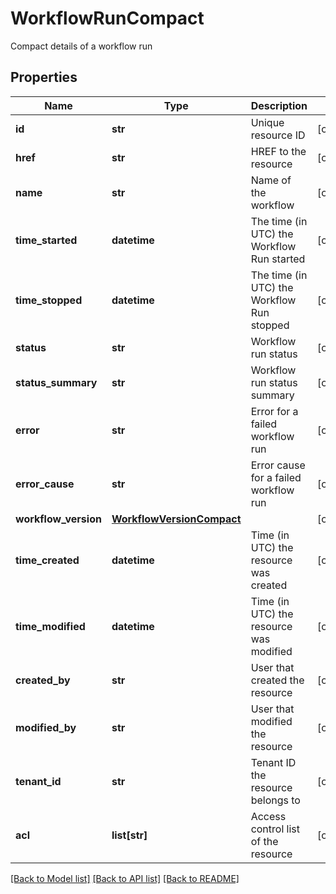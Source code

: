 # WorkflowRunCompact

Compact details of a workflow run
## Properties
Name | Type | Description | Notes
------------ | ------------- | ------------- | -------------
**id** | **str** | Unique resource ID | [optional] 
**href** | **str** | HREF to the resource | [optional] 
**name** | **str** | Name of the workflow | [optional] 
**time_started** | **datetime** | The time (in UTC) the Workflow Run started | [optional] 
**time_stopped** | **datetime** | The time (in UTC) the Workflow Run stopped | [optional] 
**status** | **str** | Workflow run status | [optional] 
**status_summary** | **str** | Workflow run status summary | [optional] 
**error** | **str** | Error for a failed workflow run | [optional] 
**error_cause** | **str** | Error cause for a failed workflow run | [optional] 
**workflow_version** | [**WorkflowVersionCompact**](WorkflowVersionCompact.md) |  | [optional] 
**time_created** | **datetime** | Time (in UTC) the resource was created | [optional] 
**time_modified** | **datetime** | Time (in UTC) the resource was modified | [optional] 
**created_by** | **str** | User that created the resource | [optional] 
**modified_by** | **str** | User that modified the resource | [optional] 
**tenant_id** | **str** | Tenant ID the resource belongs to | [optional] 
**acl** | **list[str]** | Access control list of the resource | [optional] 

[[Back to Model list]](../README.md#documentation-for-models) [[Back to API list]](../README.md#documentation-for-api-endpoints) [[Back to README]](../README.md)



